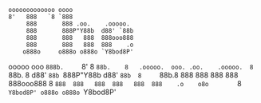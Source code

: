     ooooooooooooo oooo
    8'   888   `8 `888
         888       888 .oo.    .ooooo. 
         888       888P"Y88b  d88' `88b 
         888       888   888  888ooo888 
         888       888   888  888    .o 
        o888o     o888o o888o `Y8bod8P' 
					
ooooo      ooo 
`888b.     `8' 
 8 `88b.    8   .ooooo.  ooo. .oo.    .ooooo. 
 8   `88b.  8  d88' `88b `888P"Y88b  d88' `88b 
 8     `88b.8  888   888  888   888  888ooo888 
 8       `888  888   888  888   888  888    .o   
o8o        `8  `Y8bod8P' o888o o888o `Y8bod8P' 
